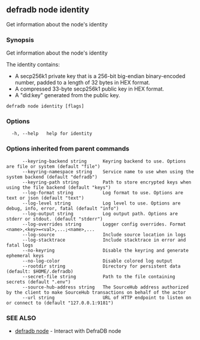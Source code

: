 ## defradb node identity

Get information about the node's identity

### Synopsis

Get information about the node's identity

The identity contains:
- A secp256k1 private key that is a 256-bit big-endian binary-encoded number,
padded to a length of 32 bytes in HEX format.
- A compressed 33-byte secp256k1 public key in HEX format.
- A "did:key" generated from the public key.


```
defradb node identity [flags]
```

### Options

```
  -h, --help   help for identity
```

### Options inherited from parent commands

```
      --keyring-backend string      Keyring backend to use. Options are file or system (default "file")
      --keyring-namespace string    Service name to use when using the system backend (default "defradb")
      --keyring-path string         Path to store encrypted keys when using the file backend (default "keys")
      --log-format string           Log format to use. Options are text or json (default "text")
      --log-level string            Log level to use. Options are debug, info, error, fatal (default "info")
      --log-output string           Log output path. Options are stderr or stdout. (default "stderr")
      --log-overrides string        Logger config overrides. Format <name>,<key>=<val>,...;<name>,...
      --log-source                  Include source location in logs
      --log-stacktrace              Include stacktrace in error and fatal logs
      --no-keyring                  Disable the keyring and generate ephemeral keys
      --no-log-color                Disable colored log output
      --rootdir string              Directory for persistent data (default: $HOME/.defradb)
      --secret-file string          Path to the file containing secrets (default ".env")
      --source-hub-address string   The SourceHub address authorized by the client to make SourceHub transactions on behalf of the actor
      --url string                  URL of HTTP endpoint to listen on or connect to (default "127.0.0.1:9181")
```

### SEE ALSO

* [defradb node](defradb_node.md)	 - Interact with DefraDB node

